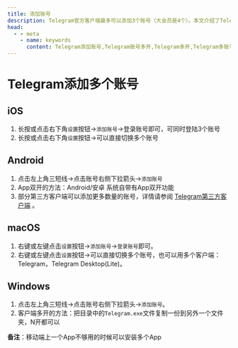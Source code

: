 ```yaml
---
title: 添加账号
description: Telegram官方客户端最多可以添加3个账号（大会员是4个）。本文介绍了Telegram如何添加多个账号。访问TGwiki - Telegram知识库，了解更多Telegram使用技巧。
head:
  - - meta
    - name: keywords
      content: Telegram添加账号,Telegram账号多开,Telegram多开,Telegram多账号,TG添加账号,TG账号多开,TG多开,TG多账号,电报添加账号,电报账号多开,电报多开,电报多账号,Telegram设置,TGwiki,Telegram知识库
---
```


# Telegram添加多个账号

## iOS

1. 长按或点击右下角`设置`按钮->`添加账号`->登录账号即可，可同时登陆3个账号
3. 长按或点击右下角`设置`按钮->可以直接切换多个账号  

## Android

1. 点击左上角三短线->点击账号右侧下拉箭头->`添加账号 ` 
2. App双开的方法：Android/安卓 系统自带有App双开功能
3. 部分第三方客户端可以添加更多数量的账号，详情请参阅 [Telegram第三方客户端](/tgwiki/thirdparty) 。

## macOS

1. 右键或左键点击`设置`按钮->`添加账号`->`登录账号`即可。
2. 右键或左键点击`设置`按钮->可以直接切换多个账号，也可以用多个客户端：Telegram，Telegram Desktop(Lite)。

## Windows

1. 点击左上角三短线->点击账号右侧下拉箭头->`添加账号`。
2. 客户端多开的方法：把目录中的`Telegram.exe`文件复制一份到另外一个文件夹，N开都可以

 **备注**：移动端上一个App不够用的时候可以安装多个App

